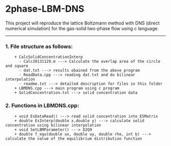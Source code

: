 # 2phase-LBM-DNS
This project will reproduce the lattice Boltzmann method with DNS (direct numerical simulation) for the gas-solid two-phase flow using c language.
***
### 1. File structure as follows:
		+ CalcSolidConcentrationInterp
		  - Calc20131129.m ---> Calculate the overlap area of the circle and square
		  - dat.txt ---> results obained from the above program
		  - ReadData.cpp ---> reading dat.txt and do bilinear interpolation
		  - readme.txt ---> detailed description for files in this folder
		+ LBMDNS.cpp ---> main program using c program
		+ SolidConcentration.txt ---> solid concentration data
### 2. Functions in LBMDNS.cpp:
		+ void EsDataRead() ---> read solid concentration into ESMatrix
		+ double EsInterp(double x,double y) ---> calculate solid concentration using bilinear interpolation
		+ void SetLBMParameter() ---> D2Q9
		+ double f_equ(double ux, double uy, double rho, int b) ---> calculate the value of the equilibrium distribution function